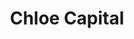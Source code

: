 ---
layout: firm_page
title: "Chloe Capital"
id: "chloecapital.com"
permalink: "/chloecapitalchloecapital.com/"
website: "https://chloecapital.com"
offices: "Ithaca (United States), New York (United States), Chicago (United States)"
investment_stages: "Pre-Seed, Seed"
portfolio_companies: "Optios, Skills, The leading permanent job platform for outpatient healthcare and dental professionals, MyLÚA Health, HandsDown, Custom-designed South Asian garments, tailored to your personal style, Moodbit, Fueling Progress in Industry Giants with Empowered Female Leadership, Curbside EV charging specifically built for cities, The future of guest management for live events has arrived, The award-winning and first virtual respiratory monitoring platform for those with Asthma or COPD, We transform carbon dioxide into sustainable aviation fuel, An Advanced New Way to Treat Cancer in Companion Animals, A Marketplace of Tokenized Commercial Real Estate, The Secret To Business Growth Is In Your Network, A system of HexTiles and recordable sound buttons designed to help you teach your dog to communicate, Cut Sourcing Time in Half, Benefit enrollment made easy, High-capacity, intuitive bathroom solutions for your school or business, TalkMeUp, AI-driven customer intelligence tools that give companies the power to discover & engage the humans in their data, We develop evidence-based online classes to help caregivers (both professional & family) provide excellent care at home, Rent a salon suite or barber chair by the day, week, month, or long-term--whenever, wherever, Acquired Basepaws, A dashboard platform for agribusiness operators from farmers to distributors to marketers, Unruly Studios, Eradicating energy waste in buildings and repurposing it for good, Making 3D fast and scalable for eCommerce at scale, Building performance-oriented investment products for ESG investors, Matchmaking and telehealth platform connecting people with the right therapist or coach, Digital health evaluation solution that assesses the severity, risk and recovery of musculoskeletal (MSK) injuries, The workplace benefit that helps parents find and afford quality child care, Solution for the $18B healthcare staffing crisis – connecting organizations to professionals, #AI powered digital learning platform supporting leading universities' executive education courses, Activating a new workforce to build prefab homes fast – at a guaranteed price – awakening the $300B sustainable home market, It’s By U enterprise platform disrupts $16B U.S. retail flower market, Design-to-delivery #production software for #apparel & #accessories, B2B marketplace for interior designers and vendors. Giving an extreme makeover to the $480 billion home furnishings industry, AI-based foodtech solving our world’s $600B nutrition dilemma, Empower Data. Visualize Risk. Map Decisions., Mi Padrino"
portfolio_link: "https://chloecapital.com/portfolio/"
investment_markets: "SaaS, Tech, Tech-enabled, Climate Tech, Healthcare, Education"
founded_year: "2017"
description: "Chloe Capital is a seed-stage venture capital firm focused on investing in women-led technology companies. They aim to advance entrepreneurship and close the gender diversity gap in the tech industry by supporting diverse founders solving global challenges."
linkedin: "https://www.linkedin.com/company/chloecapital/"
twitter: "https://twitter.com/chloecapital"
instagram: ""
team_page: "https://chloecapital.com/team/"
investor_type: "Venture Capital"
crunchbase: "https://www.crunchbase.com/organization/chloe-capital"
pitchbook: "https://pitchbook.com/profiles/investor/225523-72"

# SEO Optimization
meta_title: "Chloe Capital - VC Firm - projectstartups.com"
meta_description: "Chloe Capital, Chloe Capital is a seed-stage venture capital firm focused on investing in women-led technology companies. They aim to advance entrepreneurship and cl..."
meta_keywords: "Chloe Capital, SaaS, Tech, Tech-enabled, Climate Tech, Healthcare, Education, VC firm, venture capital, startup investor, projectstartups.com"
canonical_url: "https://vc.projectstartups.com/chloecapitalchloecapital.com/"
---